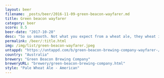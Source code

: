 ```yaml
---
layout: beer
filename: _posts/beer/2016-11-09-green-beacon-wayfarer.md
title: Green beacon wayfarer
category: beer
score: 8.5
beer-date: "2017-10-28"
desc: "So so smooth. Not what you expect from a wheat ale, they wheat is mild and comes through a little fruity instead. Great session beer"
permalink: /beer/:title.html
img: /img/list/green-beacon-wayfarer.jpeg
untappd: "https://untappd.com/b/green-beacon-brewing-company-wayfarer-/746072"
country: "Australia"
brewery: "Green Beacon Brewing Company"
breweryURL: "brewery/green-beacon-brewing-company.html"
style: "Pale Wheat Ale - American"
---
```

